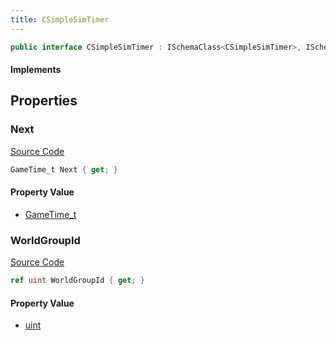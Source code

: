 ```yaml
---
title: CSimpleSimTimer
---
```


```csharp
public interface CSimpleSimTimer : ISchemaClass<CSimpleSimTimer>, ISchemaField, ISchemaClass, INativeHandle
```

#### Implements

## Properties

### Next

[Source Code](https://github.com/swiftly-solution/swiftlys2/blob/main/managed/src/SwiftlyS2.Generated/Schemas/Interfaces/CSimpleSimTimer.cs#L17)

```csharp
GameTime_t Next { get; }
```

#### Property Value

- [GameTime_t](/docs/api/shared/schemadefinitions/gametime_t)

### WorldGroupId

[Source Code](https://github.com/swiftly-solution/swiftlys2/blob/main/managed/src/SwiftlyS2.Generated/Schemas/Interfaces/CSimpleSimTimer.cs#L19)

```csharp
ref uint WorldGroupId { get; }
```

#### Property Value

- [uint](https://learn.microsoft.com/dotnet/api/system.uint32)

